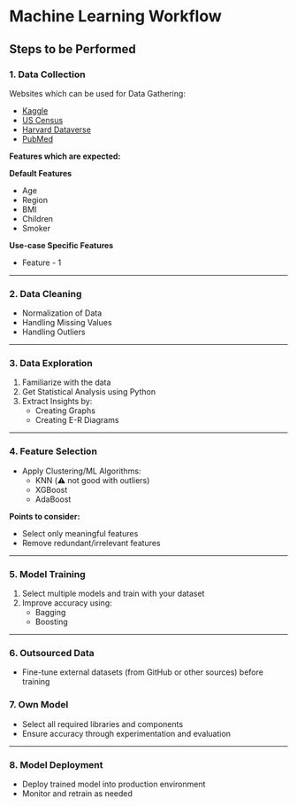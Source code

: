 # Machine Learning Workflow

## Steps to be Performed

### 1. Data Collection
Websites which can be used for Data Gathering:
- [Kaggle](https://www.kaggle.com)
- [US Census](https://www.census.gov/)
- [Harvard Dataverse](https://dataverse.harvard.edu/)
- [PubMed](https://pubmed.ncbi.nlm.nih.gov/)

**Features which are expected:**

**Default Features**
- Age  
- Region  
- BMI  
- Children  
- Smoker  

**Use-case Specific Features**
- Feature - 1  

---

### 2. Data Cleaning
- Normalization of Data  
- Handling Missing Values  
- Handling Outliers  

---

### 3. Data Exploration
1. Familiarize with the data  
2. Get Statistical Analysis using Python  
3. Extract Insights by:
   - Creating Graphs  
   - Creating E-R Diagrams  

---

### 4. Feature Selection
- Apply Clustering/ML Algorithms:  
  - KNN (⚠️ not good with outliers)  
  - XGBoost  
  - AdaBoost  

**Points to consider:**
- Select only meaningful features  
- Remove redundant/irrelevant features  

---

### 5. Model Training
1. Select multiple models and train with your dataset  
2. Improve accuracy using:
   - Bagging  
   - Boosting  

---

### 6. Outsourced Data
- Fine-tune external datasets (from GitHub or other sources) before training  

### 7. Own Model
- Select all required libraries and components  
- Ensure accuracy through experimentation and evaluation  

---

### 8. Model Deployment
- Deploy trained model into production environment  
- Monitor and retrain as needed  
